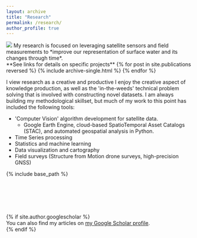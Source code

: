 ```yaml
---
layout: archive
title: "Research"
permalink: /research/
author_profile: true
---
```

<img src='/images/jimLake_banner.jpg'/>
My research is focused on leveraging satellite sensors and field measurements to *improve our representation of surface water and its changes through time*. <br/>
**See links for details on specific projects**
{% for post in site.publications reversed %}
  {% include archive-single.html %}
{% endfor %}

I view research as a creative and productive 
I enjoy the creative aspect of knowledge production, as well as the 'in-the-weeds' technical problem solving that is involved with constructing novel datasets. I am always building my methodological skillset, but much of my work to this point has included the following tools:
* 'Computer Vision' algorithm development for satellite data.
  * Google Earth Engine, cloud-based SpatioTemporal Asset Catalogs (STAC), and automated geospatial analysis in Python.
* Time Series processing
* Statistics and machine learning
* Data visualization and cartography
* Field surveys (Structure from Motion drone surveys, high-precision GNSS)

{% include base_path %}



<br/>
<br/>
<br/>
<br/>
<br/>
{% if site.author.googlescholar %}
  <div class="wordwrap">You can also find my articles on <a href="{{site.author.googlescholar}}">my Google Scholar profile</a>.</div>
{% endif %}
